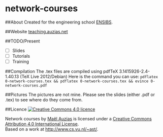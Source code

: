 network-courses
===============

##About
Created for the engineering school [ENSIBS](http://www-ensibs.univ-ubs.fr/).

##Website
[teaching.auzias.net](http://teaching.auzias.net)

##TODO/Present
- [ ] Slides
- [ ] Tutorials
- [ ] Training

##Compilation
The .tex files are compiled using pdfTeX 3.1415926-2.4-1.40.13 (TeX Live 2012/Debian)
Here is the command you can use: `pdflatex 0-network-courses.tex && pdflatex 0-network-courses.tex && evince 0-network-courses.pdf`

##Pictures
The pictures are not mine. Please see the slides (either .pdf or .tex) to see where do they come from.

##Licence
[![Creative Commons 4.0 licence](https://i.creativecommons.org/l/by/4.0/88x31.png)](http://creativecommons.org/licenses/by/4.0/)

<span xmlns:dct="http://purl.org/dc/terms/" property="dct:title">Network courses</span> by <a xmlns:cc="http://creativecommons.org/ns#" href="http://teaching.auzias.net" property="cc:attributionName" rel="cc:attributionURL">Maël Auzias</a> is licensed under a <a rel="license" href="http://creativecommons.org/licenses/by/4.0/">Creative Commons Attribution 4.0 International License</a>.<br>Based on a work at <a xmlns:dct="http://purl.org/dc/terms/" href="http://www.cs.vu.nl/~ast/" rel="dct:source">http://www.cs.vu.nl/~ast/</a>.
